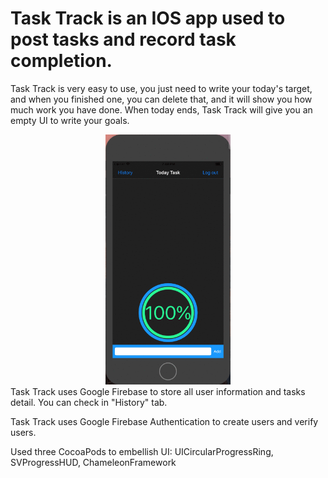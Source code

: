 
# Task Track is an IOS app used to post tasks and record task completion.

Task Track is very easy to use, you just need to write your today's target, and when you finished one, you can delete that, and it will show you how much work you have done. When today ends, Task Track will give you an empty UI to write your goals.

<div align=center><img width="200" height="400" src="https://github.com/JiananWen/Task-Track/blob/master/Image/try1.gif"/></div>
Task Track uses Google Firebase to store all user information and tasks detail. You can check in "History" tab. 

Task Track uses Google Firebase Authentication to create users and verify users.

Used three CocoaPods to embellish UI: UICircularProgressRing, SVProgressHUD, ChameleonFramework









